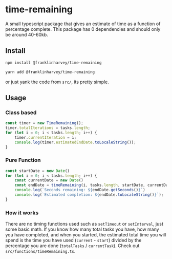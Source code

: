 # time-remaining
A small typescript package that gives an estimate of time as a function of percentage complete. This package has 0 dependencies and should only be around 40-60kb.

## Install
```bash
npm install @franklinharvey/time-remaining
```
```bash
yarn add @franklinharvey/time-remaining
```
or just yank the code from `src/`, its pretty simple.
## Usage
### Class based
```typescript
const timer = new TimeRemaining();
timer.totalIterations = tasks.length;
for (let i = 0; i < tasks.length; i++) {
    timer.currentIteration = i;
    console.log(timer.estimatedEndDate.toLocaleString());
}
```

### Pure Function
```typescript
const startDate = new Date()
for (let i = 0; i < tasks.length; i++) {
    const currentDate = new Date()
    const endDate = timeRemaining(i, tasks.length, startDate, currentDate)
    console.log(`Seconds remaining: ${endDate.getSeconds()}`)
    console.log(`Estimated completion: ${endDate.toLocaleString()}`);
}
```

### How it works
There are no timing functions used such as `setTimeout` or `setInterval`, just some basic math. If you know how many total tasks you have, how many you have completed, and when you started, the estimated total time you will spend is the time you have used (`current` - `start`) divided by the percentage you are done (`totalTasks` / `currentTask`). Check out `src/functions/timeRemaining.ts`.
